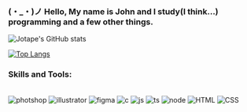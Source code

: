 
### (・_・)ノ Hello, My name is John and I study(I think...) programming and a few other things. 

![Jotape's GitHub stats](https://github-readme-stats.vercel.app/api?username=devangelis&show_icons=true&theme=radical)

[![Top Langs](https://github-readme-stats.vercel.app/api/top-langs/?username=devangelis&layout=compact=true&theme=radical)](https://github.com/anuraghazra/github-readme-stats)

### Skills and Tools:

<div style="display: inline_block"><br/>
    <img align="center "alt="photshop"src="https://img.shields.io/badge/Adobe%20Photoshop-31A8FF?style=for-the-badge&logo=Adobe%20Photoshop&logoColor=black"/>
    <img align="center "alt="illustrator"src="https://img.shields.io/badge/Adobe%20Illustrator-FF9A00?style=for-the-badge&logo=adobe%20illustrator&logoColor=white"/>
    <img align="center "alt="figma"src="https://img.shields.io/badge/Figma-F24E1E?style=for-the-badge&logo=figma&logoColor=white"/>
    <img align="center "alt="c"src="https://img.shields.io/badge/C-00599C?style=for-the-badge&logo=c&logoColor=white"/>
    <img align="center "alt="js"src="https://img.shields.io/badge/JavaScript-F7DF1E?style=for-the-badge&logo=javascript&logoColor=black"/>
    <img align="center "alt="ts"src="https://img.shields.io/badge/TypeScript-007ACC?style=for-the-badge&logo=typescript&logoColor=white"/>
    <img align="center "alt="node"src="https://img.shields.io/badge/Node.js-43853D?style=for-the-badge&logo=node.js&logoColor=white"/>
    <img align="center "alt="HTML"src="https://img.shields.io/badge/HTML5-E34F26?style=for-the-badge&logo=html5&logoColor=white"/>
    <img align="center "alt="CSS"src="https://img.shields.io/badge/CSS3-1572B6?style=for-the-badge&logo=css3&logoColor=white"/>
</div>
